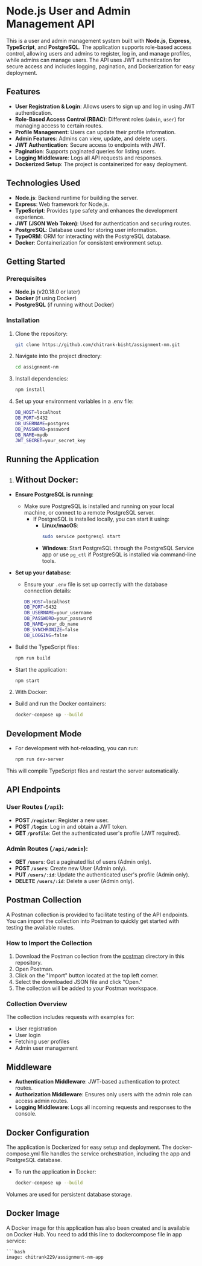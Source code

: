 # Node.js User and Admin Management API

This is a user and admin management system built with **Node.js**, **Express**, **TypeScript**, and **PostgreSQL**. The application supports role-based access control, allowing users and admins to register, log in, and manage profiles, while admins can manage users. The API uses JWT authentication for secure access and includes logging, pagination, and Dockerization for easy deployment.

## Features

- **User Registration & Login**: Allows users to sign up and log in using JWT authentication.
- **Role-Based Access Control (RBAC)**: Different roles (`admin`, `user`) for managing access to certain routes.
- **Profile Management**: Users can update their profile information.
- **Admin Features**: Admins can view, update, and delete users.
- **JWT Authentication**: Secure access to endpoints with JWT.
- **Pagination**: Supports paginated queries for listing users.
- **Logging Middleware**: Logs all API requests and responses.
- **Dockerized Setup**: The project is containerized for easy deployment.

## Technologies Used

- **Node.js**: Backend runtime for building the server.
- **Express**: Web framework for Node.js.
- **TypeScript**: Provides type safety and enhances the development experience.
- **JWT (JSON Web Token)**: Used for authentication and securing routes.
- **PostgreSQL**: Database used for storing user information.
- **TypeORM**: ORM for interacting with the PostgreSQL database.
- **Docker**: Containerization for consistent environment setup.

## Getting Started

### Prerequisites

- **Node.js** (v20.18.0 or later)
- **Docker** (if using Docker)
- **PostgreSQL** (if running without Docker)

### Installation

1. Clone the repository:

   ```bash
   git clone https://github.com/chitrank-bisht/assignment-nm.git

2. Navigate into the project directory:

    ```bash
    cd assignment-nm

3. Install dependencies:

    ```bash
    npm install

4. Set up your environment variables in a .env file:

    ```bash
    DB_HOST=localhost
    DB_PORT=5432
    DB_USERNAME=postgres
    DB_PASSWORD=password
    DB_NAME=mydb
    JWT_SECRET=your_secret_key

## Running the Application

1. ## Without Docker:

- **Ensure PostgreSQL is running**:
   - Make sure PostgreSQL is installed and running on your local machine, or connect to a remote PostgreSQL server.
     - If PostgreSQL is installed locally, you can start it using:
       - **Linux/macOS**:
         ```bash
         sudo service postgresql start
         ```
       - **Windows**: Start PostgreSQL through the PostgreSQL Service app or use `pg_ctl` if PostgreSQL is installed via command-line tools.

- **Set up your database**:
   - Ensure your `.env` file is set up correctly with the database connection details:
     ```bash
     DB_HOST=localhost
     DB_PORT=5432
     DB_USERNAME=your_username
     DB_PASSWORD=your_password
     DB_NAME=your_db_name
     DB_SYNCHRONIZE=false
     DB_LOGGING=false
     ```

- Build the TypeScript files:

    ```bash
    npm run build


- Start the application:

    ```bash
    npm start

2. With Docker:

- Build and run the Docker containers:

    ```bash
    docker-compose up --build

## Development Mode

- For development with hot-reloading, you can run:

    ```bash
    npm run dev-server

This will compile TypeScript files and restart the server automatically.

## API Endpoints

### **User Routes** (`/api`):

- **POST `/register`**: Register a new user.
- **POST `/login`**: Log in and obtain a JWT token.
- **GET `/profile`**: Get the authenticated user's profile (JWT required).

### **Admin Routes** (`/api/admin`):

- **GET `/users`**: Get a paginated list of users (Admin only).
- **POST `/users`**: Create new User (Admin only).
- **PUT `/users/:id`**: Update the authenticated user's profile (Admin only).
- **DELETE `/users/:id`**: Delete a user (Admin only).

## Postman Collection

A Postman collection is provided to facilitate testing of the API endpoints. You can import the collection into Postman to quickly get started with testing the available routes.

### How to Import the Collection

1. Download the Postman collection from the [postman](./postman_collection) directory in this repository.
2. Open Postman.
3. Click on the "Import" button located at the top left corner.
4. Select the downloaded JSON file and click "Open."
5. The collection will be added to your Postman workspace.

### Collection Overview

The collection includes requests with examples for:
- User registration
- User login
- Fetching user profiles
- Admin user management

## Middleware

- **Authentication Middleware**: JWT-based authentication to protect routes.
- **Authorization Middleware**: Ensures only users with the admin role can access admin routes.
- **Logging Middleware**: Logs all incoming requests and responses to the console.

## Docker Configuration

The application is Dockerized for easy setup and deployment. The docker-compose.yml file handles the service orchestration, including the app and PostgreSQL database.

- To run the application in Docker:

    ```bash
    docker-compose up --build

Volumes are used for persistent database storage.

## Docker Image

A Docker image for this application has also been created and is available on Docker Hub. You need to add this line to dockercompose file in app service:

    ```bash
    image: chitrank229/assignment-nm-app